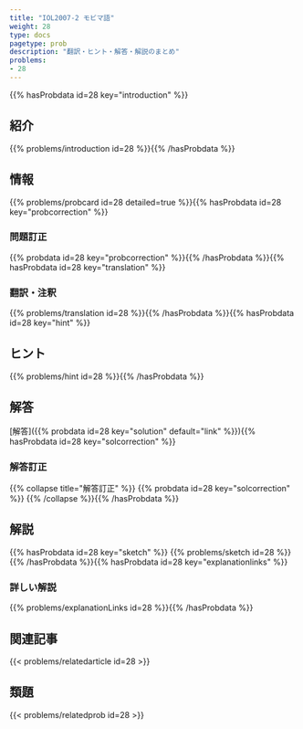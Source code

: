 ```yaml
---
title: "IOL2007-2 モビマ語"
weight: 28
type: docs
pagetype: prob
description: "翻訳・ヒント・解答・解説のまとめ"
problems: 
- 28
---
```


{{% hasProbdata id=28 key="introduction" %}}

## 紹介

{{% problems/introduction id=28 %}}{{% /hasProbdata %}}

## 情報

{{% problems/probcard id=28 detailed=true %}}{{% hasProbdata id=28 key="probcorrection" %}}

### 問題訂正

{{% probdata id=28 key="probcorrection" %}}{{% /hasProbdata %}}{{% hasProbdata id=28 key="translation" %}}

### 翻訳・注釈

{{% problems/translation id=28 %}}{{% /hasProbdata %}}{{% hasProbdata id=28 key="hint" %}}

## ヒント

{{% problems/hint id=28 %}}{{% /hasProbdata %}}

## 解答

[解答]({{% probdata id=28 key="solution" default="link" %}}){{% hasProbdata id=28 key="solcorrection" %}}

### 解答訂正

{{% collapse title="解答訂正" %}}
{{% probdata id=28 key="solcorrection" %}}
{{% /collapse %}}{{% /hasProbdata %}}

## 解説

{{% hasProbdata id=28 key="sketch" %}}
{{% problems/sketch id=28 %}}
{{% /hasProbdata %}}{{% hasProbdata id=28 key="explanationlinks" %}}

### 詳しい解説

{{% problems/explanationLinks id=28 %}}{{% /hasProbdata %}}

## 関連記事

{{< problems/relatedarticle id=28 >}}

## 類題

{{< problems/relatedprob id=28 >}}

